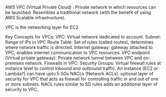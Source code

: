 AWS VPC (Virtual Private Cloud) :
  Private network in which resources can be launched.
  Resembles a traditional network (with the benefit of using AWS Scalable infrastructure).
  
VPC is the networking layer for EC2

Key Concepts for VPCs:
  VPC: Virtual network dedicated to account.
  Subnet: Range of IPs in VPC
  Route Table: Set of rules (called routes), determines where network traffic is directed.
  Internet gateway: gateway attached to VPC, enables internet communication to VPC resources.
  VPC endpoint (Virtual private gateway): Private network tunnel between VPC and on-premises network.
  Firewalls in VPC:
    Security Groups: Virtual firewall rules at instance level to control inbound and outbound traffic.
                     An instance (EC2 or Lambda?) can have upto 5 SGs
    NACLs (Network ACLs): optional layer of security for VPC that acts as firewall for controlling traffic in and out of one or more subnets.
                          NACL rules similar to SG rules adds an additional layer of security to VPC.
